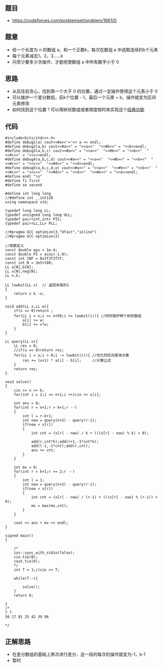 ## 题目
- https://codeforces.com/problemset/problem/1661/D
## 题意
- 给一个长度为 n 的数组 a，和一个正数k，每次在数组 a 中选取连续的k个元素
- 每个元素减去1，2，3……k
- 问至少要多少次操作，才能呢使数组 a 中所有数字小于 0 
## 思路
- 从后往前贪心，找到第一个大于 0 的位置，通过一定操作使得这个元素小于 0 
- 可以维护一个差分数组，前k个位置 - 1，最后一个元素 + k，操作就变为区间元素修改
- 如何找到这个位置？可以用树状数组或者限度按时来实现这个[经典功能](https://www.cnblogs.com/cfddfc/p/17065029.html#%E4%BB%A3%E7%A0%81%E5%AE%9E%E7%8E%B0)
## 代码
```
#include<bits/stdc++.h>
#define debug1(a) cout<<#a<<'='<< a << endl;
#define debug2(a,b) cout<<#a<<" = "<<a<<"  "<<#b<<" = "<<b<<endl;
#define debug3(a,b,c) cout<<#a<<" = "<<a<<"  "<<#b<<" = "<<b<<"  "<<#c<<" = "<<c<<endl;
#define debug4(a,b,c,d) cout<<#a<<" = "<<a<<"  "<<#b<<" = "<<b<<"  "<<#c<<" = "<<c<<"  "<<#d<<" = "<<d<<endl;
#define debug5(a,b,c,d,e) cout<<#a<<" = "<<a<<"  "<<#b<<" = "<<b<<"  "<<#c<<" = "<<c<<"  "<<#d<<" = "<<d<<"  "<<#e<<" = "<<e<<endl;
#define endl "\n"
#define fi first
#define se second

#define int long long
//#define int __int128
using namespace std;

typedef long long LL;
typedef unsigned long long ULL;
typedef pair<int,int> PII;
typedef pair<LL,LL> PLL;

//#pragma GCC optimize(3,"Ofast","inline")
//#pragma GCC optimize(2)

//常数定义
const double eps = 1e-4;
const double PI = acos(-1.0);
const int INF = 0x3f3f3f3f;
const int N = 3e5+100;
LL a[N],b[N];
LL x[N],neg[N];
LL n,k;

LL lowbit(LL x)  // 返回末尾的1
{
    return x & -x;
}

void add(LL x,LL w){
    if(x == 0)return ;
    for(LL i = x;i <= n+50;i += lowbit(i)){ //同时维护两个树状数组
        a[i] += w;
        b[i] += x*w;
    }
}

LL query(LL u){
    LL res = 0;
    //if(u == 0)return res;
    for(LL i = u;i > 0;i -= lowbit(i)){ //优化的区间查询方案
        res += (u+1) * a[i] - b[i];     //计算公式
    }
    return res;
}

void solve() 
{
    cin >> n >> k;
    for(int i = 2;i <= n+1;i ++)cin >> x[i];
  
    int ans = 0;
    for(int r = n+1;r > k+1;r --)
    {
        int l = r-k+1;
        int now = query(n+2) - query(r-1);
        if(now < x[r])
        {
            int cnt = (x[r] - now) / k + (((x[r] - now) % k) > 0);

            add(r,cnt*k);add(r+1,-1*cnt*k);
            add(l-1,-1*cnt);add(r,cnt);
            ans += cnt;
        }
    }

    int mx = 0;
    for(int r = k+1;r >= 2;r --)
    {
        int l = 1;
        int now = query(n+2) - query(r-1);
        if(now < x[r])
        {
            int cnt = (x[r] - now) / (r-1) + (((x[r] - now) % (r-1)) > 0);
            mx = max(mx,cnt);
        }
    }

    cout << ans + mx << endl;
}

signed main()
{
    
    /*
    ios::sync_with_stdio(false);
    cin.tie(0);
    cout.tie(0);
    */
    int T = 1;//cin >> T;

    while(T--){

        solve();
    }
    return 0;

}
/*
7 7
50 17 81 25 42 39 96

*/
```
## 正解思路
- 在差分数组的基础上再次进行差分，这一段的每次的操作就变为-1，k-1
- 暂时
